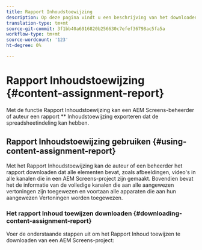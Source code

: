 ```yaml
---
title: Rapport Inhoudstoewijzing
description: Op deze pagina vindt u een beschrijving van het downloaden en gebruiken van het rapport Inhoudstoewijzing.
translation-type: tm+mt
source-git-commit: 3f1bb40a6916820b256630c7efef36798ac5fa5a
workflow-type: tm+mt
source-wordcount: '123'
ht-degree: 0%

---
```



# Rapport Inhoudstoewijzing {#content-assignment-report}

Met de functie Rapport Inhoudstoewijzing kan een AEM Screens-beheerder of auteur een rapport ** Inhoudstoewijzing exporteren dat de spreadsheetindeling kan hebben.

## Rapport Inhoudstoewijzing gebruiken {#using-content-assignment-report}

Met het Rapport Inhoudstoewijzing kan de auteur of een beheerder het rapport downloaden dat alle elementen bevat, zoals afbeeldingen, video&#39;s in alle kanalen die in een AEM Screens-project zijn gemaakt. Bovendien bevat het de informatie van de volledige kanalen die aan alle aangewezen vertoningen zijn toegewezen en voortaan alle apparaten die aan hun aangewezen Vertoningen worden toegewezen.

### Het rapport Inhoud toewijzen downloaden {#downloading-content-assignment-report}

Voer de onderstaande stappen uit om het Rapport Inhoud toewijzen te downloaden van een AEM Screens-project:


